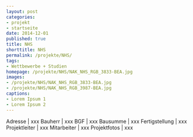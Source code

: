 ```yaml
---
layout: post
categories:
- projekt
- startseite
date: 2014-12-01
published: true
title: NHS
shorttitle: NHS
permalink: /projekte/NHS/
tags: 
- Wettbewerbe + Studien
homepage: /projekte/NHS/NAK_NHS_RGB_3833-BEA.jpg
images:
- /projekte/NHS/NAK_NHS_RGB_3833-BEA.jpg- /projekte/NHS/NAK_NHS_RGB_3987-BEA.jpg
captions:
- Lorem Ipsum 1
- Lorem Ipsum 2
---
```

Adresse			|	xxx
Bauherr			|	xxx
BGF				|	xxx
Bausumme		|	xxx
Fertigstellung	|	xxx
Projektleiter	|	xxx
Mitarbeiter		|	xxx
Projektfotos	|	xxx
